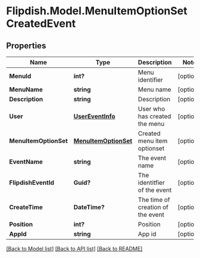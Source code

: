 # Flipdish.Model.MenuItemOptionSetCreatedEvent
## Properties

Name | Type | Description | Notes
------------ | ------------- | ------------- | -------------
**MenuId** | **int?** | Menu identifier | [optional] 
**MenuName** | **string** | Menu name | [optional] 
**Description** | **string** | Description | [optional] 
**User** | [**UserEventInfo**](UserEventInfo.md) | User who has created the menu | [optional] 
**MenuItemOptionSet** | [**MenuItemOptionSet**](MenuItemOptionSet.md) | Created menu item optionset | [optional] 
**EventName** | **string** | The event name | [optional] 
**FlipdishEventId** | **Guid?** | The identitfier of the event | [optional] 
**CreateTime** | **DateTime?** | The time of creation of the event | [optional] 
**Position** | **int?** | Position | [optional] 
**AppId** | **string** | App id | [optional] 

[[Back to Model list]](../README.md#documentation-for-models) [[Back to API list]](../README.md#documentation-for-api-endpoints) [[Back to README]](../README.md)

